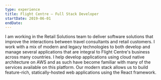 ```yaml
---
type: experience
title: Flight Centre — Full Stack Developer
startDate: 2019-06-01
endDate:
---
```


I am working in the Retail Solutions team to deliver software solutions that improve the interactions between travel consultants and retail customers. I work with a mix of modern and legacy technologies to both develop and manage several applications that are integral to Flight Centre's business across many countries. I help develop applications using cloud native architecture on AWS and as such have become familiar with many of the services available on this platform. Our modern stack allows us to build feature-rich, statically-hosted web applications using the React framework.
